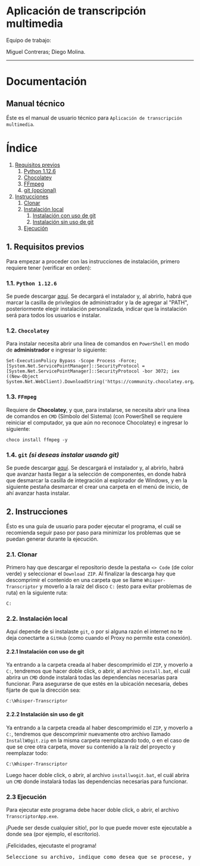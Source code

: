 # **Aplicación de transcripción multimedia**

Equipo de trabajo:

Miguel Contreras; Diego Molina.

---
# **Documentación**
## **Manual técnico**

Éste es el manual de usuario técnico para `Aplicación de transcripción multimedia`.

# **Índice**

1. [Requisitos previos](#1-requisitos-previos)
    1. [Python 1.12.6](#11-python-1126)
    2. [Chocolatey](#12-chocolatey)
    3. [FFmpeg](#13-ffmpeg)
    4. [git (opcional)](#14-git-si-deseas-instalar-usando-git)
2. [Instrucciones](#2-instrucciones)
    1. [Clonar](#21-clonar)
    2. [Instalación local](#22-instalación-local)
        1. [Instalación con uso de git](#221-instalación-con-uso-de-git)
        2. [Instalación sin uso de git](#222-instalación-sin-uso-de-git)
    3. [Ejecución](#23-ejecución)

## **1. Requisitos previos**
Para empezar a proceder con las instrucciones de instalación, primero requiere tener (verificar en orden):

### **1.1. `Python 1.12.6`**
Se puede descargar [aquí](https://www.python.org/downloads/release/python-3126/). Se decargará el instalador y, al abrirlo, habrá que marcar la casilla de privilegios de administrador y la de agregar al "PATH", posteriormente elegir instalación personalizada, indicar que la instalación será para todos los usuarios e instalar.

### **1.2. `Chocolatey`**
Para instalar necesita abrir una línea de comandos en `PowerShell` en modo de **administrador** e ingresar lo siguiente:
```
Set-ExecutionPolicy Bypass -Scope Process -Force; [System.Net.ServicePointManager]::SecurityProtocol = [System.Net.ServicePointManager]::SecurityProtocol -bor 3072; iex ((New-Object System.Net.WebClient).DownloadString('https://community.chocolatey.org/install.ps1'))
```

### **1.3. `FFmpeg`**
Requiere de **Chocolatey**, y que, para instalarse, se necesita abrir una línea de comandos en `CMD` (Símbolo del Sistema) (con PowerShell se requiere reiniciar el computador, ya que aún no reconoce Chocolatey) e ingresar lo siguiente:
```
choco install ffmpeg -y
```

### **1.4. `git`** _(si deseas instalar usando git)_
Se puede descargar [aquí](https://git-scm.com/downloads/win). Se descargará el instalador y, al abrirlo, habrá que avanzar hasta llegar a la selección de componentes, en donde habrá que desmarcar la casilla de integración al explorador de Windows, y en la siguiente pestaña desmarcar el crear una carpeta en el menú de inicio, de ahí avanzar hasta instalar.

## **2. Instrucciones**
Ésto es una guía de usuario para poder ejecutar el programa, el cuál se recomienda seguir paso por paso para minimizar los problemas que se puedan generar durante la ejecución.

### **2.1. Clonar**

Primero hay que descargar el repositorio desde la pestaña `<> Code` (de color verde) y seleccionar el `Download ZIP`. Al finalizar la descarga hay que descomprimir el contenido en una carpeta que se llame `Whisper-Transcriptor` y moverlo a la raíz del disco `C:` (esto para evitar problemas de ruta) en la siguiente ruta:
```
C:
```

### **2.2. Instalación local**
Aquí depende de si instalaste `git`, o por si alguna razón el internet no te deja conectarte a `GitHub` (como cuando el Proxy no permite esta conexión).

#### **2.2.1 Instalación con uso de git**

Ya entrando a la carpeta creada al haber descomprimido el `ZIP`, y moverlo a `C:`, tendremos que hacer doble click, o abrir, al archivo `install.bat`, el cuál abrira un `CMD` donde instalará todas las dependencias necesarias para funcionar. Para asegurarse de que estés en la ubicación necesaria, debes fijarte de que la dirección sea:
```
C:\Whisper-Transcriptor
```

#### **2.2.2 Instalación sin uso de git**

Ya entrando a la carpeta creada al haber descomprimido el `ZIP`, y moverlo a `C:`, tendremos que descomprimir nuevamente otro archivo llamado `InstallWOgit.zip` en la misma carpeta reemplazando todo, o en el caso de que se cree otra carpeta, mover su contenido a la raíz del proyecto y reemplazar todo: 
```
C:\Whisper-Transcriptor
```
Luego hacer doble click, o abrir, al archivo `installwogit.bat`, el cuál abrira un `CMD` donde instalará todas las dependencias necesarias para funcionar.

### **2.3 Ejecución**

Para ejecutar este programa debe hacer doble click, o abrir, el archivo `TranscriptorApp.exe`.

¡Puede ser desde cualquier sitio!, por lo que puede mover este ejecutable a donde sea (por ejemplo, el escritorio).

¡Felicidades, ejecutaste el programa!

<pre>Seleccione su archivo, indique como desea que se procese, y ¡a transcribir!</pre>
